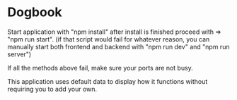 # Dogbook 

Start application with "npm install" after install is finished proceed with => "npm run start". (if that script would fail for whatever reason, you can manually start both frontend and backend with "npm run dev" and "npm run server") 



If all the methods above fail, make sure your ports are not busy.



This application uses default data to display how it functions without requiring you to add your own.
